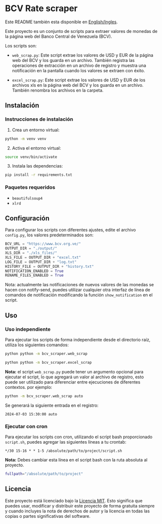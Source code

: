 # BCV Rate scraper

Este README también esta disponible en [English/Ingles](README.md).

Este proyecto es un conjunto de scripts para extraer valores de monedas de la página web del Banco Central de Venezuela (BCV).

Los scripts son:

- `web_scrap.py`: Este script extrae los valores de USD y EUR de la página web del BCV y los guarda en un archivo. También registra las operaciones de extracción en un archivo de registro y muestra una notificación en la pantalla cuando los valores se extraen con éxito.

- `excel_scrap.py`: Este script extrae los valores de USD y EUR de los archivos xls en la página web del BCV y los guarda en un archivo. También renombra los archivos en la carpeta.

## Instalación

### Instrucciones de instalación

1. Crea un entorno virtual:

```bash
python -m venv venv
```

2. Activa el entorno virtual:

```bash
source venv/bin/activate
```

3. Instala las dependencias:

```bash
pip install -r requirements.txt
```

### Paquetes requeridos

- `beautifulsoup4`
- `xlrd`

## Configuración

Para configurar los scripts con diferentes ajustes, edite el archivo `config.py`, los valores predeterminados son:

```python
BCV_URL = "https://www.bcv.org.ve/"
OUTPUT_DIR = "./output/"
XLS_DIR = "./xls_files/"
XLS_FILE = OUTPUT_DIR + "excel.txt"
LOG_FILE = OUTPUT_DIR + "log.txt"
HISTORY_FILE = OUTPUT_DIR + "history.txt"
NOTIFICATION_ENABLED = True
RENAME_FILES_ENABLED = True
```

Nota: actualmente las notificaciones de nuevos valores de las monedas se hacen con notify-send, puedes utilizar cualquier otra interfaz de línea de comandos de notificación modificando la función `show_notification` en el script.

## Uso

### Uso independiente

Para ejecutar los scripts de forma independiente desde el directorio raíz, utiliza los siguientes comandos:

```bash
python python -m bcv_scraper.web_scrap
```

```bash
python python -m bcv_scraper.excel_scrap
```

**Nota:** el script `web_scrap.py` puede tener un argumento opcional para ejecutar el script, lo que agregará un valor al archivo de registro, esto puede ser utilizado para diferenciar entre ejecuciones de diferentes contextos. por ejemplo:

```bash
python -m bcv_scraper.web_scrap auto
```

Se generará la siguiente entrada en el registro:

```text
2024-07-03 15:30:00 auto
```

### Ejecutar con cron

Para ejecutar los scripts con cron, utilizando el script bash proporcionado `script.sh`, puedes agregar las siguientes líneas a tu crontab:

```text
*/30 15-16 * * 1-5 /absolute/path/to/project/script.sh
```

**Nota:** Debes cambiar esta línea en el script bash con la ruta absoluta al proyecto.

```bash
fullpath="/absolute/path/to/project"
```

## Licencia

Este proyecto está licenciado bajo la [Licencia MIT](LICENSE). Esto significa que puedes usar, modificar y distribuir este proyecto de forma gratuita siempre y cuando incluyes la nota de derechos de autor y la licencia en todas las copias o partes significativas del software.

